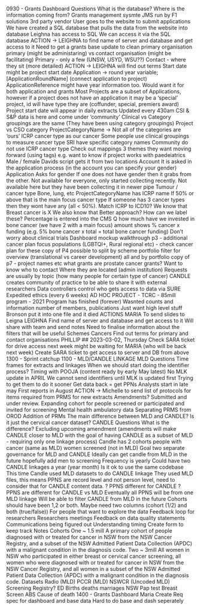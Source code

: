 0930 - Grants Dashboard
Questions
What is the database? Where is the information coming from?
Grants management sysmte JMS run by F1 solutions 3rd party vendor
User goes to the website to submit applications
We have created a SQL database that pulls the data from the website into database
Leighna has access to SQL
We can access it via the SQL database
ACTION -> LEIGHNA to find name of server and database and get access to it
Need to get a grants base update to clean primary organisation
primary (might be administaring) vs contact organisation (might be facilitating)
Primary - only a few (UNSW, USYD, WSU??)
Contact - where they sit (more detailed)
ACTION -> LEIGHNA will find out terms
Start date might be project start date
Application -> round year variable;[ApplicationRoundName] (connect application to project) ApplicationReference might have year information too.
Would want it for both application and grants
Most Projects are a subset of Applications, however if a project does not have an application it may be a ‘special’ project, id will have type they are (coffunder, special, premiers award)
Project start date will appear in daily extracts
Updated every 430am
CSI & S&P data is here and come under ‘community’
Clinical vs Category groupings are the same (They have been using category groupings)
Project vs CSO category
ProjectCategoryName -> Not all of the categories are ‘ours’
ICRP cancer type as our cancer
Some people use clinical groupings to measure cancer type
SRI have specific category names
Community do not use ICRP cancer type
Check out mappings
3 themes they want moving forward (using tags)
e.g. want to know if project works with paedeiatrics
Male / female
Davids script gets it from two locations
Account
It is asked in the application process (in the account you can specify your gender)
Application
Asks for gender
If one does not have gender then it grabs from the other.
Not available for everyone, only started collecting recently.
Not available here but they have been collecting it in newer pipe
Tumour / cancer type
Bone, lung, etc
ProjectCategoryName has ICRP name
If 50% or above that is the main focus cancer type
If someone has 3 cancer types then they wont have any (all < 50%).
Match ICRP to ICD10?
We know that Breast cancer is X
We also know that
Better approach?
How can we label these?
Percentage is entered into the CMS
Q how much have we invested in bone cancer (we have 2 with a main focus)
amount shows % cancer x funding (e.g. 5% bone cancer x total = total bone cancer funding)
Don’t worry about clinical trials
Dashboard mockup walkthrough
p3 - additional
cancer plan focus populations (LGBTQI+, Rural regional etc) - check cancer plan for these
copy of P4 possible to split by scheme
portfolio filter for overview (translational vs career development)
all and by portfolio
copy of p7 - project names etc what grants are prostate cancer grants?
Want to know who to contact
Where they are located (admin institution)
Requests are usually by topic (how many people for certain type of cancer)
CANDLE creates community of practice to be able to share it with external researchers
Data controllers control who gets access to data via SURE
Expedited ethics (every 6 weeks)
AD HOC PROJECT - TCRC - 85mill program - 2021
Program has finished (forever)
Wasnted counts and information
number of members, publications
Just want high level stuff
Bronson put it into one file and it died
ACTIONS
MARIA
To send slides to Leigna
LEIGHNA
Find name of server and database and get access to it
Will share with team and send notes
Need to finalise information about the filters that will be useful
Schemes
Cancers
Find out terms for primary and contact organisations
PHILLIP ## 2023-03-02, Thursday
Check SARA ticket for drive access next week might be waiting for MARIA (who will be back next week)
Create SARA ticket to get access to server and DB from above 1300 - Sprint catchup
1100 - MLD/CANDLE LINKAGE
MLD
Questions
Time frames for extracts and linkages
When we should start doing the identifier process?
Timing with POOJA (content ready by early May latest)
No MLK update in APRIL
We cannot send identifiers until MLK is updated first
Trying to get them to do it sooner
Get data back = get PPNs
Analysts start in late may
First reports in August
ACTION -> Michelle to send list of protocols for items required from PRMS for new extracts
Amendments?
Submitted and under review.
Expanding cohort for people screened or participated and invited for screening
Mental health ambulatory data
Separating PRMS from OROD
Addition of PRMs
The main difference between MLD and CANDLE?
Is it just the cervical cancer dataset?
CANDLE
Questions
What is the difference?
Excluding upcoming amendment (amendments will make CANDLE closer to MLD with the goal of having CANDLE as a subset of MLD - requiring only one linkage process)
Candle has 2 cohorts
people with cancer (same as MLD)
women screened (not in MLD)
Goal two separate governance for MLD and CANDLE
Ideally can get candle from MLD in the future
hopefully add men to screening
Frequency is yearly
Could have two CANDLE linkages a year (year month)
Is it ok to use the same codebase
This time Candle used MLD datasets to do CANDLE linkage
They used MLD files, this means PPNS are record level and not person level, need to consider that for CANDLE content data.
? PPNS different for CANDLE ?
PPNS are different for CANDLE vs MLD
Eventually all PPNS will be from one MLD linkage
Will be able to filter CANDLE from MLD in the future
Cohorts should have been 1,2 or both.
Maybe need two columns (cohort (1/2) and both (true/false))
For people that want to explore the data
Feedback loop for researchers
Researchers meetings
Feedback on data quality statements
Communications being figured out
Understanding timing
Create form to keep track
Notes
Cohorts
One ~ 1.5 mill
A primary cohort of people diagnosed with or treated for cancer in NSW from the NSW Cancer Registry, and a subset of the NSW Admitted Patient Data Collection (APDC) with a malignant condition in the diagnosis code.
Two ~ 3mill
All women in NSW who participated in either breast or cervical cancer screening, all women who were diagnosed with or treated for cancer in NSW from the NSW Cancer Registry, and all women in a subset of the NSW Admitted Patient Data Collection (APDC) with a malignant condition in the diagnosis code.
Datasets
Radio (MLD)
PCCR (MLD)
NSWCR (Uncoded MLD)
Screening Registry?
ED
Births deaths marriages
NSW Pap test
Breast Screen
ABS Cause of death
1400 - Grants Dashboard
Maria
Create Req spec for dashboard and base data
Hard to do base and dash seperately

